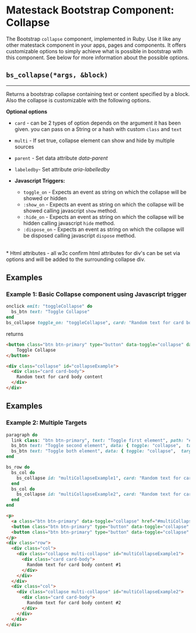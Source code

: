 # Matestack Bootstrap Component: Collapse

The Bootstrap `collapse` component, implemented in Ruby. Use it like any other matestack component in your apps, pages and components. It offers customizable options to simply achieve what is possible in bootstrap with this component. See below for more information about the possible options.

## `bs_collapse(*args, &block)`
----

Returns a bootstrap collapse containing text or content specified by a block. Also the collapse is customizable with the following options.

**Optional options**

* `card` - can be 2 types of option depends on the argument it has been given. you can pass on a String or a hash with custom `class` and `text`
* `multi` - If set true, collapse element can show and hide by multiple sources
* `parent` - Set data attribute *data-parent*
* `labeledby`- Set attribute *aria-labelledby*

* **Javascript Triggers:**
  * `toggle_on` - Expects an event as string on which the collapse will be showed or hidden
  * `:show_on` - Expects an event as string on which the collapse will be showed calling javascript `show` method.
  * `:hide_on` - Expects an event as string on which the collapse will be hidden calling javascript `hide` method.
  * `:dispose_on` - Expects an event as string on which the collapse will be disposed calling javascript `dispose` method.
<br>
* Html attributes - all w3c confirm html attributes for div's can be set via options and will be added to the surrounding collapse div.

## Examples

### Example 1: Basic Collapse component using Javascript trigger

```ruby
onclick emit: "toggleCollapse" do
  bs_btn text: "Toggle Collapse"
end
bs_collapse toggle_on: "toggleCollapse", card: "Random text for card body content"
```

returns

```html
<button class="btn btn-primary" type="button" data-toggle="collapse" data-target="#collapseExample" aria-expanded="false" aria-controls="collapseExample">
    Toggle Collapse
</button>

<div class="collapse" id="collapseExample">
  <div class="card card-body">
    Random text for card body content
  </div>
</div>
```

## Examples

### Example 2: Multiple Targets

```ruby
paragraph do
  link class: "btn btn-primary", text: "Toggle first element", path: "#multiCollapseExample1", data: { toggle: "collapse" }, attributes: { 'aria-expanded': "false", 'aria-controls': "multiCollapseExample1", 'role': "button" }
  bs_btn text: "Toggle second element", data: { toggle: "collapse",  target: "#multiCollapseExample2" }, attributes: { 'aria-expanded': "false", 'aria-controls': "multiCollapseExample2" }
  bs_btn text: "Toggle both element", data: { toggle: "collapse",  target: ".multi-collapse" }, attributes: { 'aria-expanded': "false", 'aria-controls': "multiCollapseExample1 multiCollapseExample2" }
end

bs_row do
  bs_col do
    bs_collapse id: "multiCollapseExample1", card: "Random text for card body content #1", multi: true
  end
  bs_col do
    bs_collapse id: "multiCollapseExample2", card: "Random text for card body content #2", multi: true
  end
end
```

```html
<p>
  <a class="btn btn-primary" data-toggle="collapse" href="#multiCollapseExample1" role="button" aria-expanded="false" aria-controls="multiCollapseExample1">Toggle first element</a>
  <button class="btn btn-primary" type="button" data-toggle="collapse" data-target="#multiCollapseExample2" aria-expanded="false" aria-controls="multiCollapseExample2">Toggle second element</button>
  <button class="btn btn-primary" type="button" data-toggle="collapse" data-target=".multi-collapse" aria-expanded="false" aria-controls="multiCollapseExample1 multiCollapseExample2">Toggle both elements</button>
</p>
<div class="row">
  <div class="col">
    <div class="collapse multi-collapse" id="multiCollapseExample1">
      <div class="card card-body">
        Random text for card body content #1
      </div>
    </div>
  </div>
  <div class="col">
    <div class="collapse multi-collapse" id="multiCollapseExample2">
      <div class="card card-body">
        Random text for card body content #2
      </div>
    </div>
  </div>
</div>
```
